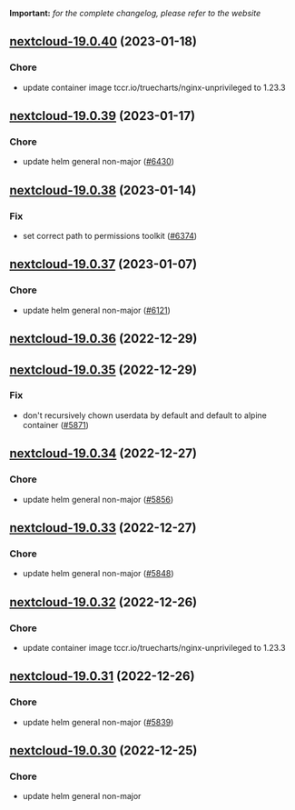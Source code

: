 **Important:**
*for the complete changelog, please refer to the website*




## [nextcloud-19.0.40](https://github.com/truecharts/charts/compare/nextcloud-19.0.39...nextcloud-19.0.40) (2023-01-18)

### Chore

- update container image tccr.io/truecharts/nginx-unprivileged to 1.23.3
  
  


## [nextcloud-19.0.39](https://github.com/truecharts/charts/compare/nextcloud-19.0.38...nextcloud-19.0.39) (2023-01-17)

### Chore

- update helm general non-major ([#6430](https://github.com/truecharts/charts/issues/6430))
  
  


## [nextcloud-19.0.38](https://github.com/truecharts/charts/compare/nextcloud-19.0.37...nextcloud-19.0.38) (2023-01-14)

### Fix

- set correct path to permissions toolkit ([#6374](https://github.com/truecharts/charts/issues/6374))
  
  


## [nextcloud-19.0.37](https://github.com/truecharts/charts/compare/nextcloud-19.0.36...nextcloud-19.0.37) (2023-01-07)

### Chore

- update helm general non-major ([#6121](https://github.com/truecharts/charts/issues/6121))
  
  


## [nextcloud-19.0.36](https://github.com/truecharts/charts/compare/nextcloud-19.0.35...nextcloud-19.0.36) (2022-12-29)




## [nextcloud-19.0.35](https://github.com/truecharts/charts/compare/nextcloud-19.0.34...nextcloud-19.0.35) (2022-12-29)

### Fix

- don't recursively chown userdata by default and default to alpine container ([#5871](https://github.com/truecharts/charts/issues/5871))
  
  


## [nextcloud-19.0.34](https://github.com/truecharts/charts/compare/nextcloud-19.0.33...nextcloud-19.0.34) (2022-12-27)

### Chore

- update helm general non-major ([#5856](https://github.com/truecharts/charts/issues/5856))
  
  


## [nextcloud-19.0.33](https://github.com/truecharts/charts/compare/nextcloud-19.0.32...nextcloud-19.0.33) (2022-12-27)

### Chore

- update helm general non-major ([#5848](https://github.com/truecharts/charts/issues/5848))
  
  


## [nextcloud-19.0.32](https://github.com/truecharts/charts/compare/nextcloud-19.0.31...nextcloud-19.0.32) (2022-12-26)

### Chore

- update container image tccr.io/truecharts/nginx-unprivileged to 1.23.3
  
  


## [nextcloud-19.0.31](https://github.com/truecharts/charts/compare/nextcloud-19.0.30...nextcloud-19.0.31) (2022-12-26)

### Chore

- update helm general non-major ([#5839](https://github.com/truecharts/charts/issues/5839))
  
  


## [nextcloud-19.0.30](https://github.com/truecharts/charts/compare/nextcloud-19.0.29...nextcloud-19.0.30) (2022-12-25)

### Chore

- update helm general non-major
  
  
